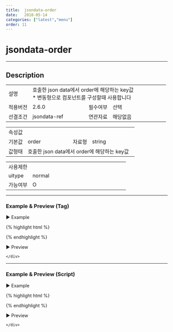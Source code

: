 ```yaml
---
title:  jsondata-order
date:   2018-05-14
categories: ["latest","menu"]
order: 11
---
```


jsondata-order
===

---

## Description

<table style="width:100%">
    <colgroup>
        <col width="15%"/>
        <col width="35%"/>
        <col width="15%"/>
        <col width="35%"/>
    </colgroup>
    <tr>
        <td class="tdTitle tdBg">설명</td>
        <td colspan="3">
            호출한 json data에서 order에 해당하는 key값<br>
            * 변동형으로 컴포넌트를 구성할때 사용합니다
        </td>
    </tr>
    <tr>
        <td class="tdTitle tdBg">적용버전</td>
        <td>2.6.0</td>
        <td class="tdTitle tdBg">필수여부</td>
        <td>선택</td>
    </tr>
    <tr>
        <td class="tdTitle tdBg">선결조건</td>
        <td>jsondata-ref</td>
        <td class="tdTitle tdBg">연관자료</td>
        <td>해당없음</td>
    </tr>
</table>
<table style="width:100%">
    <colgroup>
        <col width="15%"/>
        <col width="35%"/>
        <col width="15%"/>
        <col width="35%"/>
    </colgroup>
    <tr>
        <td class="tdTitle tdBg tdCenter" colspan="4">속성값</td>
    </tr>
    <tr>
        <td class="tdTitle tdBg">기본값</td>
        <td>order</td>
        <td class="tdTitle tdBg">자료형</td>
        <td>string</td>
    </tr>
    <tr>
        <td class="tdTitle tdBg">값형태</td>
        <td colspan="3">호출한 json data에서 order에 해당하는 key값</td>
    </tr>
</table>
<table style="width:100%">
    <colgroup>
        <col width="20%"/>
        <col width="20%"/>
        <col width="20%"/>
        <col width="20%"/>
        <col width="20%"/>
    </colgroup>
    <tr>
        <td class="tdTitle tdBg tdCenter" colspan="5">사용제한</td>
    </tr>
    <tr>
        <td class="tdTitle tdBg">uitype</td>
        <td class="tdCenter">normal</td>
        <td></td>
        <td></td>
        <td></td>
    </tr>
    <tr>
        <td class="tdTitle tdBg">가능여부</td>
        <td class="tdBlue tdCenter">O</td>
        <td></td>
        <td></td>
        <td></td>
    </tr>
</table>

---
### Example & Preview (Tag)

<script>
    var jsonData = [                
        { "id" : "1", "pid" : "-1", "orderKey" : "1", "text" : "SBUx" },
        { "id" : "1_1", "pid" : "1", "orderKey" : "1", "text" : "input" },
        { "id" : "1_2", "pid" : "1", "orderKey" : "2", "text" : "select" },
        { "id" : "2", "pid" : "-1", "orderKey" : "2", "text" : "SBChart" },
        { "id" : "3", "pid" : "-1", "orderKey" : "3", "text" : "SBGrid" },
        { "id" : "3_1", "pid" : "3", "orderKey" : "1", "text" : "SBGrid 2.1" },
        { "id" : "3_2", "pid" : "3", "orderKey" : "2", "text" : "SBGrid 2.5" }
   ];  
</script>

<sbux-tabs id="exTab1" name="exTab1" uitype="normal" title-target-id-array="exTab1_1" title-text-array="normal(변동형)" is-scrollable="false">
</sbux-tabs>
<div class="tab-content">
    <div id="exTab1_1">

▶ Example

{% highlight html %}
<script>
    var jsonData = [                
        { "id" : "1", "pid" : "-1", "orderKey" : "1", "text" : "SBUx" },
        { "id" : "1_1", "pid" : "1", "orderKey" : "1", "text" : "input" },
        { "id" : "1_2", "pid" : "1", "orderKey" : "2", "text" : "select" },
        { "id" : "2", "pid" : "-1", "orderKey" : "2", "text" : "SBChart" },
        { "id" : "3", "pid" : "-1", "orderKey" : "3", "text" : "SBGrid" },
        { "id" : "3_1", "pid" : "3", "orderKey" : "1", "text" : "SBGrid 2.1" },
        { "id" : "3_2", "pid" : "3", "orderKey" : "2", "text" : "SBGrid 2.5" }
   ];  
</script>
<sbux-menu id="sbIdx1_1" name="sbTagNm1_1" uitype="normal" jsondata-ref="jsonData" jsondata-order="orderKey" is-fixed="false">
    <brand-item text="SoftBowl"></brand-item>
</sbux-menu>
{% endhighlight %}


<br>

▶ Preview 

<sbux-menu id="sbIdx1_1" name="sbTagNm1_1" uitype="normal" jsondata-ref="jsonData" jsondata-order="orderKey" is-fixed="false">
    <brand-item text="SoftBowl"></brand-item>
</sbux-menu>

    </div>
</div>

---
### Example & Preview (Script)

<sbux-tabs id="exTab2" name="exTab2" uitype="normal" title-target-id-array="exTab2_1" title-text-array="normal(변동형)" is-scrollable="false">
</sbux-tabs>
<div class="tab-content">
    <div id="exTab2_1">

▶ Example

{% highlight html %}
<div id="sbArea2_1"></div>
<script>
    var jsonData = [                
        { "id" : "1", "pid" : "-1", "orderKey" : "1", "text" : "SBUx" },
        { "id" : "1_1", "pid" : "1", "orderKey" : "1", "text" : "input" },
        { "id" : "1_2", "pid" : "1", "orderKey" : "2", "text" : "select" },
        { "id" : "2", "pid" : "-1", "orderKey" : "2", "text" : "SBChart" },
        { "id" : "3", "pid" : "-1", "orderKey" : "3", "text" : "SBGrid" },
        { "id" : "3_1", "pid" : "3", "orderKey" : "1", "text" : "SBGrid 2.1" },
        { "id" : "3_2", "pid" : "3", "orderKey" : "2", "text" : "SBGrid 2.5" }
   ];  
    $(document).ready(function(){
        $('#sbArea2_1').sbMenu({
            name : 'sbScriptNm2_1',
            uitype : 'normal',
            jsondataRef : 'jsonData',
            jsondataOrder : 'orderKey',
            isFixed : false
        });
    }); 
</script>
{% endhighlight %}

<br>

▶ Preview 

<div id="sbArea2_1"></div>
<script>
    $(document).ready(function(){
        $('#sbArea2_1').sbMenu({
            name : 'sbScriptNm2_1',
            uitype : 'normal',
            jsondataRef : 'jsonData',
            jsondataOrder : 'orderKey',
            isFixed : false
        });
    });
</script>

    </div>
</div>